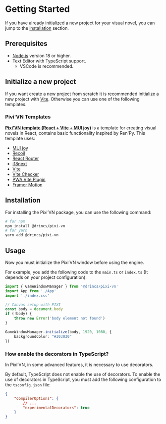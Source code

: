 # Getting Started

If you have already initialized a new project for your visual novel, you can jump to the [installation](#installation) section.

## Prerequisites

* [Node.js](https://nodejs.org/) version 18 or higher.
* Text Editor with TypeScript support.
  * VSCode is recommended.

## Initialize a new project

If you want create a new project from scratch it is recommended initialize a new project with [Vite](https://vitejs.dev/). Otherwise you can use one of the following templates.

### Pivi'VN Templates

**[Pixi’VN template (React + Vite + MUI joy)](https://github.com/DRincs-Productions/pixi-vn-react-template)** is a template for creating visual novels in React, contains basic functionality inspired by Ren'Py. This template uses:

* [MUI joy](https://mui.com/joy-ui/getting-started/)
* [Recoil](https://recoiljs.org/)
* [React Router](https://reactrouter.com/)
* [i18next](https://www.i18next.com/)
* [Vite](https://vitejs.dev/)
* [Vite Checker](https://vite-plugin-checker.netlify.app/)
* [PWA Vite Plugin](https://vite-pwa-org.netlify.app/)
* [Framer Motion](https://www.framer.com/motion/)

## Installation

For installing the Pixi’VN package, you can use the following command:

```bash
# for npm
npm install @drincs/pixi-vn
# for yarn
yarn add @drincs/pixi-vn
```

## Usage

Now you must initialize the Pixi’VN window before using the engine.

For example, you add the following code to the `main.ts` or `index.ts` (It depends on your project configuration):

```typescript
import { GameWindowManager } from '@drincs/pixi-vn'
import App from './App'
import './index.css'

// Canvas setup with PIXI
const body = document.body
if (!body) {
    throw new Error('body element not found')
}

GameWindowManager.initialize(body, 1920, 1080, {
    backgroundColor: "#303030"
})
```

### How enable the decorators in TypeScript?

In Pixi’VN, in some advanced features, it is necessary to use decorators.

By default, TypeScript does not enable the use of decorators. To enable the use of decorators in TypeScript, you must add the following configuration to the `tsconfig.json` file:

```json
{
    "compilerOptions": {
        // ...
        "experimentalDecorators": true
    }
}
```

